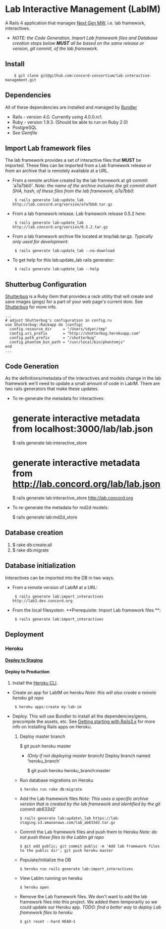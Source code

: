 Lab Interactive Management (LabIM)
===================================
A Rails 4 application that manages [Next Gen MW](https://github.com/concord-consortium/lab), i.e. lab framework, interactives.

* <i>NOTE: the Code Generation, Import Lab framework files and Database
  creation steps below **MUST** all be based on the same release or
  version, git commit, of the lab framework.</i>


Install
-------

        $ git clone git@github.com:concord-consortium/lab-interactive-management.git

Dependencies
------------
All of these dependencies are installed and managed by [Bundler](http://gembundler.com/)

- Rails - version 4.0. Currently using 4.0.0.rc1.
- Ruby - version 1.9.3. (Should be able to run on Ruby 2.0)
- PostgreSQL
- *See Gemfile*

Import Lab framework files
----------------------------------
The lab framework provides a set of interactive files that **MUST** be
imported. These files can be imported from a Lab framework release or from an archive that is remotely available at a URL.

- From a remote archive created by the lab framework at git commit 'a7a7bb0'. *Note: the name of the archive includes the git commit short SHA, hash, of these files from the lab framework, a7a7bb0*:

       $ rails generate lab:update_lab http://lab.concord.org/version/a7a7bb0.tar.gz

- From a lab framework release. Lab framework release 0.5.2 here:

       $ rails generate lab:update_lab http://lab.concord.org/version/0.5.2.tar.gz

- From a lab framework archive file located at tmp/lab.tar.gz. *Typically only used for development*:

       $ rails generate lab:update_lab --no-download

- To get help for this lab:update_lab rails generator:

       $ rails generate lab:update_lab --help

Shutterbug Configuration
---------------
 [Shutterbug](https://github.com/concord-consortium/shutterbug) is a Ruby Gem that
 provides a rack utility that will create and save images (pngs) for a part of your web page's
 current dom. See [Shutterbug](https://github.com/concord-consortium/shutterbug) for more info.

    ...
    # adjust Shutterbug's configuration in config.ru
    use Shutterbug::Rackapp do |config|
      config.resource_dir     = "/Users/tdyer/tmp"
      config.uri_prefix       = "http://shutterbug.herokuapp.com"
      config.path_prefix      = "/shutterbug"
      config.phantom_bin_path = "/usr/local/bin/phantomjs"
    end
    ...

Code Generation
---------------
As the definitions/metadata of the interactives and models change in the lab
framework we'll need to update a small amount of code in LabIM. There
are two rails generators that make these updates.

- To re-generate the metadata for interactives:
     # generate interactive metadata from localhost:3000/lab/lab.json
     $ rails generate lab:interactive_store

     # generate interactive metadata from http://lab.concord.org/lab/lab.json
     $ rails generate lab:interactive_store http://lab.concord.org

- To re-generate the metadata for md2d models:

     $ rails generate lab:md2d_store

Database creation
-----------------
1. $ rake db:create:all
2. $ rake db:migrate

Database initialization
------------------------
Interactives can be imported into the DB in two ways.

- From a remote version of LabIM at a URL:

       $ rails generate lab:import_interactives http://lab3.dev.concord.org

- From the local filesystem. **Prerequisite: Import Lab framework files **:

       $ rails generate lab:import_interactives

Deployment
----------
### Heroku
#### [Deploy to Staging](staging-readme.md)

#### Deploy to Production

1. Install the [Heroku CLI](https://devcenter.heroku.com/articles/heroku-command#installing-the-heroku-cli).


* Create an app for LabIM on heroku *Note: this will also create a remote heroku git repo*

       $ heroku apps:create my-lab-im


* Deploy.
  This will use Bundler to install all the dependencies/gems,
  precompile the assets, etc. See [Getting starting with Rails3.x](https://devcenter.heroku.com/articles/rails3)
  for more info on installing Rails apps on Heroku.

  1. Deploy master branch

       $ git push heroku master

       * *(Only if not deploying master branch)* Deploy branch named 'heroku_branch'

          $ git push heroku heroku_branch:master

  * Run database migrations on Heroku

        $ heroku run rake db:migrate

  * Add the Lab framework files *Note: This uses a specific archive version that is created by the lab framework and identified by the  git commit ab633d2*`

        $ rails generate lab:update\_lab https://lab-staging.s3.amazonaws.com/lab_ab633d2.tar.gz

  * Commit the Lab framework files and push them to Heroku *Note: do not push these files to the LabIm git repo*

        $ git add public; git commit public -m 'Add lab framework files to the public dir'; git push heroku master

  * Populate/Initialize the DB

        $ heroku run rails generate lab:import_interactives

  * View LabIm running on heroku

        $ heroku open

  * Remove the Lab framework files. We don't want to add the lab
   framework files into this project. We added them temporarily so we
   could update our Heroku app. *TODO: find a better way to deploy Lab
   framework files to heroku*

        $ git reset --hard HEAD~1
